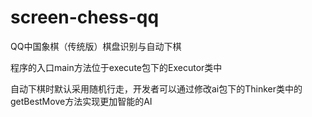 screen-chess-qq
===============

QQ中国象棋（传统版）棋盘识别与自动下棋

程序的入口main方法位于execute包下的Executor类中

自动下棋时默认采用随机行走，开发者可以通过修改ai包下的Thinker类中的getBestMove方法实现更加智能的AI
